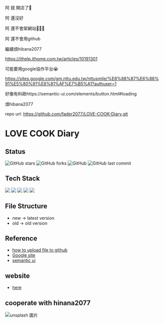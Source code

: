 <!--
 * @Author: hibana2077 hibana2077@gmail.com
 * @Date: 2023-05-11 09:30:20
 * @LastEditors: hibana2077 hibana2077@gmail.com
 * @LastEditTime: 2023-05-11 10:17:28
 * @FilePath: \LOVE-COOK-Diary\README.md
 * @Description: 这是默认设置,请设置`customMade`, 打开koroFileHeader查看配置 进行设置: https://github.com/OBKoro1/koro1FileHeader/wiki/%E9%85%8D%E7%BD%AE
-->
阿 就 開店了🥲


阿 還沒好


阿 還不會架網站🥲🥲🥲


阿 還不會用github


繼續煩hibana2077


https://ithelp.ithome.com.tw/articles/10191301


可能要用google協作平台😭


https://sites.google.com/gm.nttu.edu.tw/nttusmile/%E8%88%87%E6%88%91%E5%80%91%E8%81%AF%E7%B5%A1?authuser=1


好像有料歐https://semantic-ui.com/elements/button.html#loading

煩hibana2077

repo url: https://github.com/fader2077/LOVE-COOK-Diary.git

# LOVE COOK Diary

## Status

![GitHub stars](https://img.shields.io/github/stars/fader2077/LOVE-COOK-Diary?style=social)
![GitHub forks](https://img.shields.io/github/forks/fader2077/LOVE-COOK-Diary?style=social)
![GitHub](https://img.shields.io/github/license/fader2077/LOVE-COOK-Diary)
![GitHub last commit](https://img.shields.io/github/last-commit/fader2077/LOVE-COOK-Diary)

## Tech Stack

![](https://img.shields.io/badge/HTML5-E34F26?style=flat&logo=HTML5&logoColor=white)
![](https://img.shields.io/badge/CSS3-1572B6?style=flat&logo=CSS3&logoColor=white)
![](https://img.shields.io/badge/JavaScript-F7DF1E?style=flat&logo=JavaScript&logoColor=black)
![](https://img.shields.io/badge/Bootstrap-563D7C?style=flat&logo=Bootstrap&logoColor=white)
![](https://img.shields.io/badge/jQuery-0769AD?style=flat&logo=jQuery&logoColor=white)


## File Structure

- new -> latest version
- old -> old version </br>


## Reference

- [how to upload file to github](https://ithelp.ithome.com.tw/articles/10191301)
- [Google site](https://sites.google.com/gm.nttu.edu.tw/nttusmile/%E8%88%87%E6%88%91%E5%80%91%E8%81%AF%E7%B5%A1?authuser=1)
- [semantic ui](https://semantic-ui.com/elements/button.html#loading)

## website
- [here](https://test-c01a8.web.app/index.html)
## cooperate with hinana2077
![unsplash 圖片](https://images.unsplash.com/photo-1573900941478-7cc800f708f3?ixlib=rb-1.2.1&ixid=eyJhcHBfaWQiOjEyMDd9&auto=format&fit=crop&w=2100&q=80)

